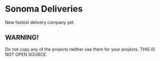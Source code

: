 # Sonoma Deliveries

New fastest delivery company yet.

## WARNING!
Do not copy any of the projects neither use them for your projects.
THIS IS NOT OPEN SOURCE.
